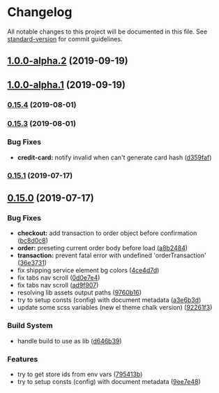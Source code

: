 # Changelog

All notable changes to this project will be documented in this file. See [standard-version](https://github.com/conventional-changelog/standard-version) for commit guidelines.

## [1.0.0-alpha.2](https://github.com/ecomclub/storefront-app/compare/v1.0.0-alpha.1...v1.0.0-alpha.2) (2019-09-19)

## [1.0.0-alpha.1](https://github.com/ecomclub/storefront-app/compare/v0.15.4...v1.0.0-alpha.1) (2019-09-19)

### [0.15.4](https://github.com/ecomclub/storefront-app/compare/v0.15.3...v0.15.4) (2019-08-01)



### [0.15.3](https://github.com/ecomclub/storefront-app/compare/v0.15.1...v0.15.3) (2019-08-01)


### Bug Fixes

* **credit-card:** notify invalid when can't generate card hash ([d359faf](https://github.com/ecomclub/storefront-app/commit/d359faf))



### [0.15.1](https://github.com/ecomclub/storefront-app/compare/v0.15.0...v0.15.1) (2019-07-17)



## [0.15.0](https://github.com/ecomclub/storefront-app/compare/v0.10.0...v0.15.0) (2019-07-17)


### Bug Fixes

* **checkout:** add transaction to order object before confirmation ([bc8d0c8](https://github.com/ecomclub/storefront-app/commit/bc8d0c8))
* **order:** preseting current order body before load ([a8b2484](https://github.com/ecomclub/storefront-app/commit/a8b2484))
* **transaction:** prevent fatal error with undefined 'orderTransaction' ([36e3731](https://github.com/ecomclub/storefront-app/commit/36e3731))
* fix shipping service element bg colors ([4ce4d7d](https://github.com/ecomclub/storefront-app/commit/4ce4d7d))
* fix tabs nav scroll ([0d0e7e4](https://github.com/ecomclub/storefront-app/commit/0d0e7e4))
* fix tabs nav scroll ([ad9f907](https://github.com/ecomclub/storefront-app/commit/ad9f907))
* resolving lib assets output paths ([9760b16](https://github.com/ecomclub/storefront-app/commit/9760b16))
* try to setup consts (config) with document metadata ([a3e6b3d](https://github.com/ecomclub/storefront-app/commit/a3e6b3d))
* update some scss variables (new el theme chalk version) ([92261f3](https://github.com/ecomclub/storefront-app/commit/92261f3))


### Build System

* handle build to use as lib ([d646b39](https://github.com/ecomclub/storefront-app/commit/d646b39))


### Features

* try to get store ids from env vars ([795413b](https://github.com/ecomclub/storefront-app/commit/795413b))
* try to setup consts (config) with document metadata ([9ee7e48](https://github.com/ecomclub/storefront-app/commit/9ee7e48))
